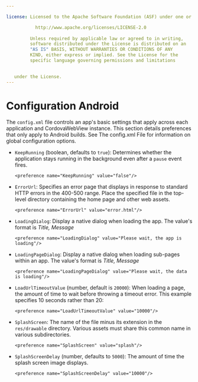 ```yaml
---

license: Licensed to the Apache Software Foundation (ASF) under one or more contributor license agreements. See the NOTICE file distributed with this work for additional information regarding copyright ownership. The ASF licenses this file to you under the Apache License, Version 2.0 (the "License"); you may not use this file except in compliance with the License. You may obtain a copy of the License at

           http://www.apache.org/licenses/LICENSE-2.0
    
         Unless required by applicable law or agreed to in writing,
         software distributed under the License is distributed on an
         "AS IS" BASIS, WITHOUT WARRANTIES OR CONDITIONS OF ANY
         KIND, either express or implied. See the License for the
         specific language governing permissions and limitations
    

   under the License.
---
```


# Configuration Android

The `config.xml` file controls an app's basic settings that apply across each application and CordovaWebView instance. This section details preferences that only apply to Android builds. See The config.xml File for information on global configuration options.

*   `KeepRunning` (boolean, defaults to `true`): Determines whether the application stays running in the background even after a `pause` event fires.
    
        <preference name="KeepRunning" value="false"/>
        

*   `ErrorUrl`: Specifies an error page that displays in response to standard HTTP errors in the 400-500 range. Place the specified file in the top-level directory containing the home page and other web assets.
    
        <preference name="ErrorUrl" value="error.html"/>
        

*   `LoadingDialog`: Display a native dialog when loading the app. The value's format is *Title, Message*
    
        <preference name="LoadingDialog" value="Please wait, the app is loading"/>
        

*   `LoadingPageDialog`: Display a native dialog when loading sub-pages within an app. The value's format is *Title, Message*
    
        <preference name="LoadingPageDialog" value="Please wait, the data is loading"/>
        

*   `LoadUrlTimeoutValue` (number, default is `20000`): When loading a page, the amount of time to wait before throwing a timeout error. This example specifies 10 seconds rather than 20:
    
        <preference name="LoadUrlTimeoutValue" value="10000"/>
        

*   `SplashScreen`: The name of the file minus its extension in the `res/drawable` directory. Various assets must share this common name in various subdirectories.
    
        <preference name="SplashScreen" value="splash"/>
        

*   `SplashScreenDelay` (number, defaults to `5000`): The amount of time the splash screen image displays.
    
        <preference name="SplashScreenDelay" value="10000"/>
